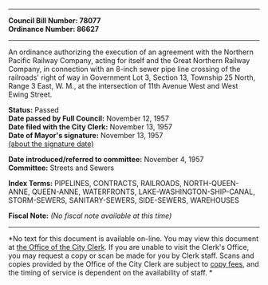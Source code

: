 * * * * *  
  
**Council Bill Number: [](#h0)[](#h2)78077**   
**Ordinance Number: 86627**  
  
* * * * *  
  
An ordinance authorizing the execution of an agreement with the Northern Pacific Railway Company, acting for itself and the Great Northern Railway Company, in connection with an 8-inch sewer pipe line crossing of the railroads' right of way in Government Lot 3, Section 13, Township 25 North, Range 3 East, W. M., at the intersection of 11th Avenue West and West Ewing Street.  
  
**Status:** Passed   
**Date passed by Full Council:** November 12, 1957   
**Date filed with the City Clerk:** November 13, 1957   
**Date of Mayor's signature:** November 13, 1957   
[(about the signature date)](/~public/approvaldate.htm)   
  
  
**Date introduced/referred to committee:** November 4, 1957   
**Committee:** Streets and Sewers   
  
**Index Terms:** PIPELINES, CONTRACTS, RAILROADS, NORTH-QUEEN-ANNE, QUEEN-ANNE, WATERFRONTS, LAKE-WASHINGTON-SHIP-CANAL, STORM-SEWERS, SANITARY-SEWERS, SIDE-SEWERS, WAREHOUSES  
  
**Fiscal Note:** *(No fiscal note available at this time)*  
  
* * * * *  
  
*No text for this document is available on-line. You may view this document at [the Office of the City Clerk](http://www.seattle.gov/leg/clerk/contactUs.htm). If you are unable to visit the Clerk's Office, you may request a copy or scan be made for you by Clerk staff. Scans and copies provided by the Office of the City Clerk are subject to [copy fees](http://clerk.seattle.gov/~public/clerkfees.htm), and the timing of service is dependent on the availability of staff. *  
  
  
